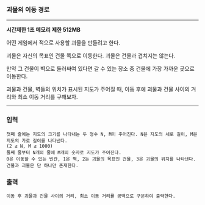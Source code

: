 ### 괴물의 이동 경로
---
**시간제한 1초 메모리 제한 512MB**  

어떤 게임에서 적으로 사용할 괴물을 만들려고 한다. 

괴물은 자신의 목표인 건물 쪽으로 이동한다. 괴물은 건물과 겹치지는 않는다.

만약 그 건물이 벽으로 둘러싸여 있다면 갈 수 있는 장소 중 건물에 가장 가까운 곳으로 이동한다.

괴물과 건물, 벽들의 위치가 표시된 지도가 주어질 때, 이동 후에 괴물과 건물 사이의 거리와 최소 이동 거리를 구해보자.

---

### 입력
```
첫째 줄에는 지도의 크기를 나타내는 두 정수 N, M이 주어진다. N은 지도의 세로 길이, M은 지도의 가로 길이를 나타낸다.
(2 ≤ N, M ≤ 1000)
둘째 줄부터 N개의 줄에 M개의 숫자로 지도가 주어진다. 
0은 이동할 수 있는 빈칸, 1은 벽, 2는 괴물의 목표인 건물, 3은 괴물의 위치를 나타낸다.
건물과 괴물은 단 하나만 존재한다.
```
### 출력
```
이동 후 괴물과 건물 사이의 거리, 최소 이동 거리를 공백으로 구분하여 출력한다.
```
